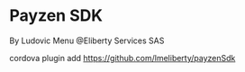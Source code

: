 # Payzen SDK #
By Ludovic Menu @Eliberty Services SAS


cordova plugin add https://github.com/lmeliberty/payzenSdk